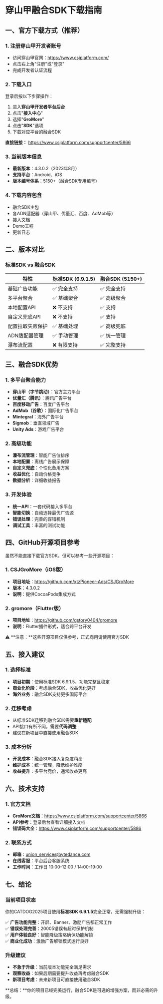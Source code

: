 # 穿山甲融合SDK下载指南

## 一、官方下载方式（推荐）

### 1. 注册穿山甲开发者账号
- 访问穿山甲官网：https://www.csjplatform.com/
- 点击右上角"注册"或"登录"
- 完成开发者认证流程

### 2. 下载入口
登录后按以下步骤操作：
1. 进入**穿山甲开发者平台后台**
2. 点击"**接入中心**"
3. 选择"**GroMore**"
4. 点击"**SDK**"选项
5. 下载对应平台的融合SDK

**直接链接：** https://www.csjplatform.com/supportcenter/5866

### 3. 当前版本信息
- **最新版本**：4.3.0.2（2023年8月）
- **支持平台**：Android、iOS
- **版本编号体系**：5150+（融合SDK专用编号）

### 4. 下载内容包含
- 融合SDK主包
- 各ADN适配器（穿山甲、优量汇、百度、AdMob等）
- 接入文档
- Demo工程
- 更新日志

## 二、版本对比

### 标准SDK vs 融合SDK

| 特性 | 标准SDK (6.9.1.5) | 融合SDK (5150+) |
|------|-------------------|------------------|
| 基础广告功能 | ✅ 完全支持 | ✅ 完全支持 |
| 多平台聚合 | ✅ 基础聚合 | ✅ 高级聚合 |
| 本地配置API | ❌ 不支持 | ✅ 支持 |
| 自定义兜底API | ❌ 不支持 | ✅ 支持 |
| 配置拉取失败保护 | ✅ 基础处理 | ✅ 高级兜底 |
| ADN适配器管理 | ✅ 手动管理 | ✅ 统一管理 |
| 瀑布流配置 | ❌ 有限支持 | ✅ 完整支持 |

## 三、融合SDK优势

### 1. 多平台聚合能力
- **穿山甲（字节跳动）**：官方主力平台
- **优量汇（腾讯）**：腾讯广告平台
- **百度移动广告**：百度广告平台
- **AdMob（谷歌）**：国际化广告平台
- **Mintegral**：海外广告平台
- **Sigmob**：垂直领域广告
- **Unity Ads**：游戏广告平台

### 2. 高级功能
- **瀑布流管理**：智能广告位排序
- **本地配置**：离线广告展示保障
- **自定义兜底**：个性化备用方案
- **收益优化**：自动价格竞争
- **数据分析**：详细收益报告

### 3. 开发体验
- **统一API**：一套代码接入多平台
- **智能切换**：自动选择最优广告源
- **错误处理**：完善的容错机制
- **调试工具**：丰富的测试功能

## 四、GitHub开源项目参考

虽然不能直接下载官方SDK，但可以参考一些开源项目：

### 1. CSJGroMore（iOS版）
- **项目地址**：https://github.com/xtzPioneer-Ads/CSJGroMore
- **版本**：4.3.0.2
- **说明**：提供CocoaPods集成方式

### 2. gromore（Flutter版）
- **项目地址**：https://github.com/gstory0404/gromore
- **说明**：Flutter插件形式，适合跨平台开发

⚠️ **注意：**这些开源项目仅供参考，正式商用请使用官方SDK

## 五、接入建议

### 1. 选择标准
- **项目初期**：使用标准SDK 6.9.1.5，功能完整且稳定
- **商业化阶段**：考虑融合SDK，收益优化更好
- **海外业务**：融合SDK支持更多国际平台

### 2. 迁移考虑
- 从标准SDK迁移到融合SDK需要**重新适配**
- API接口有所不同，需要**代码调整**
- 建议在新项目中直接使用融合SDK

### 3. 成本分析
- **开发成本**：融合SDK接入复杂度稍高
- **维护成本**：统一管理，降低维护难度
- **收益提升**：多平台竞价，通常收益更高

## 六、技术支持

### 1. 官方文档
- **GroMore文档**：https://www.csjplatform.com/supportcenter/5866
- **API参考**：登录后台查看详细接入文档
- **错误码大全**：https://www.csjplatform.com/supportcenter/5886

### 2. 联系方式
- **邮箱**：union_service@bytedance.com
- **在线客服**：平台后台客服系统
- **工作时间**：工作日 10:00-12:00 / 14:00-19:00

## 七、结论

### 当前项目状态
你的CATDOG2025项目使用**标准SDK 6.9.1.5**完全正常，无需强制升级：

✅ **广告功能完整**：开屏、Banner、激励广告都正常工作  
✅ **错误处理完善**：20005错误有超时保护机制  
✅ **用户体验良好**：智能降级策略确保功能解锁  
✅ **商业化成功**：激励广告解锁模式运行良好  

### 升级建议
- **不急于升级**：当前版本功能完全满足需求
- **观察收益**：如果后期需要提升收益再考虑融合SDK
- **新项目考虑**：未来新项目可直接使用融合SDK

**总结：**你的项目已经完美运行，融合SDK是可选的增强方案，而非必需的升级。 